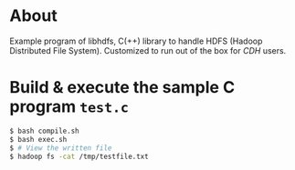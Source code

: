 # About

Example program of libhdfs, C(++) library to handle HDFS (Hadoop Distributed File System).
Customized to run out of the box for *CDH* users.

# Build & execute the sample C program `test.c`

```bash
$ bash compile.sh
$ bash exec.sh
$ # View the written file
$ hadoop fs -cat /tmp/testfile.txt
```
